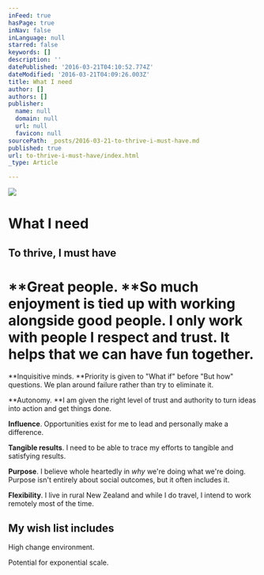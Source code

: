 ```yaml
---
inFeed: true
hasPage: true
inNav: false
inLanguage: null
starred: false
keywords: []
description: ''
datePublished: '2016-03-21T04:10:52.774Z'
dateModified: '2016-03-21T04:09:26.003Z'
title: What I need
author: []
authors: []
publisher:
  name: null
  domain: null
  url: null
  favicon: null
sourcePath: _posts/2016-03-21-to-thrive-i-must-have.md
published: true
url: to-thrive-i-must-have/index.html
_type: Article

---
```

![](https://the-grid-user-content.s3-us-west-2.amazonaws.com/3c9ee80d-ad8f-4990-bf15-cdafdd941f60.jpg)

# What I need

## To thrive, I must have

# **Great people. **So much enjoyment is tied up with working alongside good people. I only work with people I respect and trust. It helps that we can have fun together.

**Inquisitive minds. **Priority is given to "What if" before "But how" questions. We plan around failure rather than try to eliminate it.

**Autonomy. **I am given the right level of trust and authority to turn ideas into action and get things done. 

**Influence**. Opportunities exist for me to lead and personally make a difference. 

**Tangible results**. I need to be able to trace my efforts to tangible and satisfying results. 

**Purpose**. I believe whole heartedly in _why_ we're doing what we're doing. Purpose isn't entirely about social outcomes, but it often includes it.

**Flexibility**. I live in rural New Zealand and while I do travel, I intend to work remotely most of the time. 

## My wish list includes

High change environment. 

Potential for exponential scale.